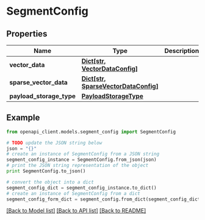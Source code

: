 # SegmentConfig


## Properties
Name | Type | Description | Notes
------------ | ------------- | ------------- | -------------
**vector_data** | [**Dict[str, VectorDataConfig]**](VectorDataConfig.md) |  | [optional] 
**sparse_vector_data** | [**Dict[str, SparseVectorDataConfig]**](SparseVectorDataConfig.md) |  | [optional] 
**payload_storage_type** | [**PayloadStorageType**](PayloadStorageType.md) |  | 

## Example

```python
from openapi_client.models.segment_config import SegmentConfig

# TODO update the JSON string below
json = "{}"
# create an instance of SegmentConfig from a JSON string
segment_config_instance = SegmentConfig.from_json(json)
# print the JSON string representation of the object
print SegmentConfig.to_json()

# convert the object into a dict
segment_config_dict = segment_config_instance.to_dict()
# create an instance of SegmentConfig from a dict
segment_config_form_dict = segment_config.from_dict(segment_config_dict)
```
[[Back to Model list]](../README.md#documentation-for-models) [[Back to API list]](../README.md#documentation-for-api-endpoints) [[Back to README]](../README.md)


